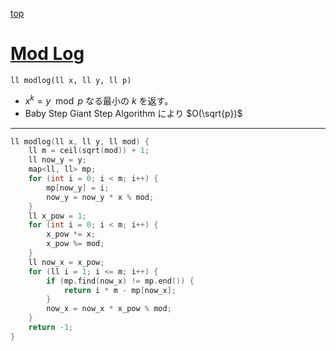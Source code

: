 [top](../README.md)

# [Mod Log](./modlog.hpp)

`ll modlog(ll x, ll y, ll p)`
- $x^k=y \mod p$ なる最小の $k$ を返す。
- Baby Step Giant Step Algorithm により $O(\sqrt{p})$

---

```cpp
ll modlog(ll x, ll y, ll mod) {
    ll m = ceil(sqrt(mod)) + 1;
    ll now_y = y;
    map<ll, ll> mp;
    for (int i = 0; i < m; i++) {
        mp[now_y] = i;
        now_y = now_y * x % mod;
    }
    ll x_pow = 1;
    for (int i = 0; i < m; i++) {
        x_pow *= x;
        x_pow %= mod;
    }
    ll now_x = x_pow;
    for (ll i = 1; i <= m; i++) {
        if (mp.find(now_x) != mp.end()) {
            return i * m - mp[now_x];
        }
        now_x = now_x * x_pow % mod;
    }
    return -1;
}
```
